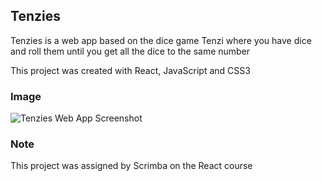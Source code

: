 ## Tenzies

Tenzies is a web app based on the dice game Tenzi where you have dice and roll them until you get all the dice to the same number

This project was created with React, JavaScript and CSS3

### Image

![Tenzies Web App Screenshot](./images/readme-img.png)

### Note

This project was assigned by Scrimba on the React course
